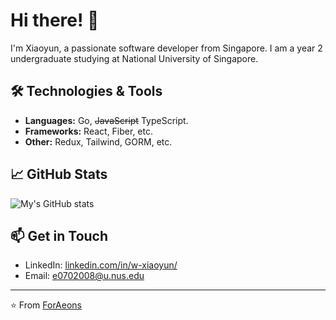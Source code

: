 # Hi there! 👋

I'm Xiaoyun, a passionate software developer from Singapore. I am a year 2 undergraduate studying at National University of Singapore.

## 🛠️ Technologies & Tools

- **Languages:** Go, ~~JavaScript~~ TypeScript.
- **Frameworks:** React, Fiber, etc.
- **Other:** Redux, Tailwind, GORM, etc.

## 📈 GitHub Stats

![My's GitHub stats](https://github-readme-stats.vercel.app/api?username=ForAeons&show_icons=true&theme=dracula)

## 📫 Get in Touch

- LinkedIn: [linkedin.com/in/w-xiaoyun/](https://www.linkedin.com/in/w-xiaoyun/)
- Email: e0702008@u.nus.edu

---

⭐️ From [ForAeons](https://github.com/ForAeons)
